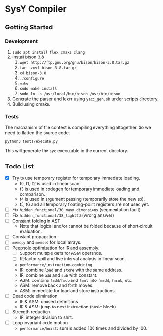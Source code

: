 # SysY Compiler

## Getting Started

### Development

1. `sudo apt install flex cmake clang`
2. install bison 3.8
   1. `wget http://ftp.gnu.org/gnu/bison/bison-3.8.tar.gz`
   2. `tar -zxvf bison-3.8.tar.gz`
   3. `cd bison-3.8`
   4. `./configure`
   5. `make`
   6. `sudo make install`
   7. `sudo ln -s /usr/local/bin/bison /usr/bin/bison`
3. Generate the parser and lexer using `yacc_gen.sh` under scripts directory.
4. Build using cmake.

### Tests

The machanism of the contest is compiling everything altogether. So we need to flatten the source code.

```shell
python3 tests/execute.py
```

This will generate the `syc` executable in the current directory.

## Todo List

- [x] Try to use temporary register for temporary immediate loading.
  - t0, t1, t2 is used in linear scan.
  - t3 is used in codegen for temporary immediate loading and comparison.
  - t4 is used in argument passing (temporarily store the new sp).
  - t5, t6 and all temporary floating-point registers are not used yet.
- [ ] Fix `hidden_functional/30_many_dimensions` (segmentation fault)
- [ ] Fix `hidden_functional/38_light2d` (wrong answer)
- [ ] Constant folding in AST
  - Note that logical and/or cannot be folded because of short-circuit evaluation.
- [ ] Constant propagation
- [ ] `memcpy` and `memset` for local arrays.
- [ ] Peephole optimization for IR and assembly.
  - [ ] Support multiple defs for ASM operands.
  - [ ] Refactor spill and live interval analysis in linear scan.
  - `performance/instruction-combining`
  - IR: combine `load` and `store` with the same address.
  - IR: combine `add` and `sub` with constant.
  - ASM: combine `fadd`/`fsub` and `fmul` into `fmadd`, `fmsub`, etc.
  - ASM: remove back and forth moves.
  - ASM: immediate for load and store instructions.
- [ ] Dead code elimination
  - IR & ASM: unused definitions
  - IR & ASM: jump to next instruction (basic block)
- [ ] Strength reduction
  - IR: integer division to shift.
- [ ] Loop invariant code motion
  - `performance/hoist`: sum is added 100 times and divided by 100.

